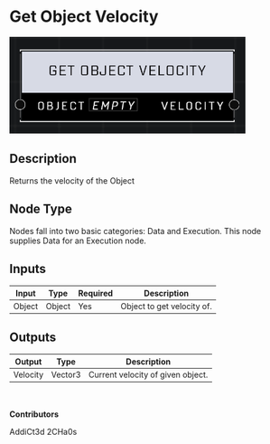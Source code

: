 # Get Object Velocity
![](../../../.gitbook/assets/get-object-velocity.png)
## Description
Returns the velocity of the Object

## Node Type
Nodes fall into two basic categories: Data and Execution. This node supplies Data for an Execution node.

## Inputs
| Input | Type | Required | Description |
|------------------|------------------|----------|--------------------------------------------------------------|
| Object | Object | Yes | Object to get velocity of. |

## Outputs
| Output | Type | Description |
|------------------|------------------|--------------------------------------------------------------|
| Velocity | Vector3 | Current velocity of given object. |

\
\
**Contributors**

AddiCt3d 2CHa0s